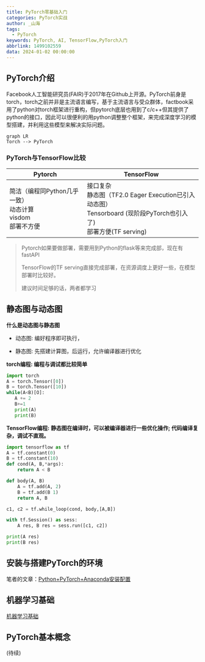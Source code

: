 ```yaml
---
title: PyTorch零基础入门
categories: PyTorch实战
author: _山海
tags:
  - PyTorch
keywords: PyTorch, AI, TensorFlow,PyTorch入门
abbrlink: 1499102559
data: 2024-01-02 00:00:00
---
```




## PyTorch介绍

Facebook人工智能研究员(FAIR)于2017年在Github上开源。PyTorch前身是torch，torch之前并非是主流语言编写，基于主流语言与受众群体，factbook采用了python对torch框架进行重构，但pytorch底层也用到了c/c++但其提供了python的接口，因此可以很便利的用python调整整个框架，来完成深度学习的模型搭建，并利用这些模型来解决实际问题。

```mermaid
graph LR
Torch --> PyTorch

```

### **PyTorch与TensorFlow比较**

| **Pytorch**                                                  | **TensorFlow**                                               |
| ------------------------------------------------------------ | ------------------------------------------------------------ |
| 简洁（编程同Python几乎一致） <br>动态计算<br>visdom<br>部署不方便 | 接口复杂 <br/>静态图（TF2.0 Eager Execution已引入动态图）<br/>Tensorboard (现阶段PyTorch也引入了) <br/>部署方便(TF serving)<br/> |

> Pytorch如果要做部署，需要用到Python的flask等来完成部，现在有fastAPI
>
> TensorFlow的TF serving直接完成部署，在资源调度上更好一些，在模型部署时比较好。
>
> 建议时间足够的话，两者都学习



## **静态图与动态图**

**什么是动态图与静态图**

- 动态图: 编好程序即可执行，

- 静态图: 先搭建计算图，后运行，允许编译器进行优化



**torch编程: 编程与调试都比较简单**

```python
import torch
A = torch.Tensor([0])
B = torch.Tensor([10])
while(A<B)[O]:
   A += 2
   B+=1
   print(A)
   print(B)
```

**TensorFlow编程:**  **静态图在编译时，可以被编译器进行一些优化操作; 代码编译复杂，调试不直观。**

```python
import tensorflow as tf
A = tf.constant(0)
B = tf.constant(10)
def cond(A, B,*args):
    return A < B

def body(A, B)
	A = tf.add(A, 2)
	B = tf.add(B 1)
	return A, B

c1, c2 = tf.while_loop(cond, body,[A,B])

with tf.Session() as sess:
	A res, B res = sess.run([c1, c2])

print(A res)
print(B res)
```



## 安装与搭建PyTorch的环境

笔者的文章：[Python+PyTorch+Anaconda安装配置](https://juejin.cn/post/7290494120207319092)



## 机器学习基础

[机器学习基础](https://blog.nianxi.cc/article/2348287028.html)



## PyTorch基本概念



(待续)









